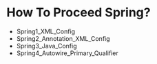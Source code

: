# How To Proceed Spring?

* Spring1_XML_Config
* Spring2_Annotation_XML_Config
* Spring3_Java_Config
* Spring4_Autowire_Primary_Qualifier
